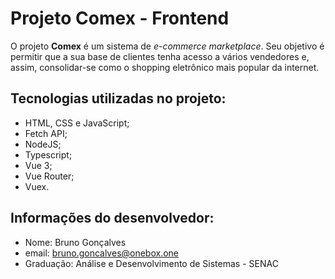 # Projeto Comex - Frontend

O projeto **Comex** é um sistema de _e-commerce marketplace_. Seu objetivo é permitir que a sua base de clientes tenha acesso a vários vendedores e, assim, consolidar-se como o shopping eletrônico mais popular da internet.

## Tecnologias utilizadas no projeto:

- HTML, CSS e JavaScript;
- Fetch API;
- NodeJS;
- Typescript;
- Vue 3;
- Vue Router;
- Vuex.

## Informações do desenvolvedor:

- Nome: Bruno Gonçalves
- email: bruno.goncalves@onebox.one
- Graduação: Análise e Desenvolvimento de Sistemas - SENAC


